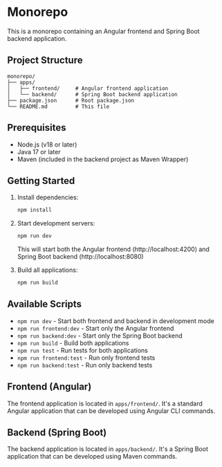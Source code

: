 # Monorepo

This is a monorepo containing an Angular frontend and Spring Boot backend application.

## Project Structure

```
monorepo/
├── apps/
│   ├── frontend/     # Angular frontend application
│   └── backend/      # Spring Boot backend application
├── package.json      # Root package.json
└── README.md         # This file
```

## Prerequisites

- Node.js (v18 or later)
- Java 17 or later
- Maven (included in the backend project as Maven Wrapper)

## Getting Started

1. Install dependencies:

   ```bash
   npm install
   ```

2. Start development servers:

   ```bash
   npm run dev
   ```

   This will start both the Angular frontend (http://localhost:4200) and Spring Boot backend (http://localhost:8080)

3. Build all applications:
   ```bash
   npm run build
   ```

## Available Scripts

- `npm run dev` - Start both frontend and backend in development mode
- `npm run frontend:dev` - Start only the Angular frontend
- `npm run backend:dev` - Start only the Spring Boot backend
- `npm run build` - Build both applications
- `npm run test` - Run tests for both applications
- `npm run frontend:test` - Run only frontend tests
- `npm run backend:test` - Run only backend tests

## Frontend (Angular)

The frontend application is located in `apps/frontend/`. It's a standard Angular application that can be developed using Angular CLI commands.

## Backend (Spring Boot)

The backend application is located in `apps/backend/`. It's a Spring Boot application that can be developed using Maven commands.
